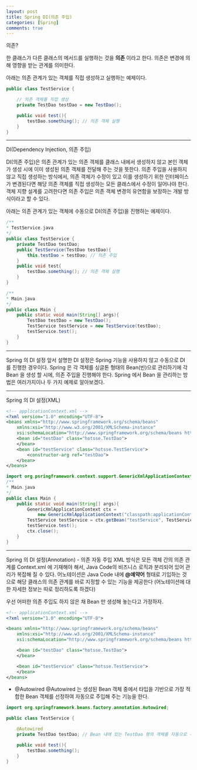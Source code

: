 ```yaml
---
layout: post
title: Spring DI(의존 주입)
categories: [Spring]
comments: true
---
```


의존?

한 클래스가 다른 클래스의 메서드를 실행하는 것을 **의존** 이라고 한다. 의존은 변경에 의해 영향을 받는 관계를 의미한다.

아래는 의존 관계가 있는 객체를 직접 생성하고 실행하는 예제이다.

``` java
public class TestService {

    // 의존 객체를 직접 생성
    private TestDao testDao = new TestDao();

    public void test(){
        testDao.something(); // 의존 객체 실행
    }
}
```

-------------

DI(Dependency Injection, 의존 주입)

DI(의존 주입)은 의존 관계가 있는 의존 객체를 클래스 내에서 생성하지 않고 본인 객체가 생성 시에 이미 생성된 의존 객체를 전달해 주는 것을 뜻한다.
의존 주입을 사용하지 않고 직접 생성하는 방식에서, 의존 객체가 수정이 있고 이를 생성하기 위한 인터페이스가 변경된다면 해당 의존 객체를 직접 생성하는 모든 클래스에서 수정이 일어나야 한다. 객체 지향 설계를 고려한다면 의존 주입은 의존 객체 변경의 유연함을 보장하는 개발 방식이라고 할 수 있다.

아래는 의존 관계가 있는 객체에 수동으로 DI(의존 주입)을 진행하는 예제이다.

``` java
/**
* TestService.java
*/
public class TestService {
    private TestDao testDao;
    public TestService(TestDao testDao){
        this.testDao = testDao; // 의존 주입
    }
    public void test{
        testDao.something(); // 의존 객체 실행
    }
}
```

``` java
/**
* Main.java
*/
public class Main {
    public static void main(String[] args){
        TestDao testDao = new TestDao();
        TestService testService = new TestService(testDao);
        testService.test();
    }
}
```

-------------

Spring 의 DI 설정
앞서 설명한 DI 설정은 Spring 기능을 사용하지 않고 수동으로 DI 를 진행한 경우이다. Spring 은 각 객체를 싱글톤 형태의 Bean(빈)으로 관리하기에 각 Bean 을 생성 할 시에, 의존 주입을 진행해야 한다.
Spring 에서 Bean 을 관리하는 방법은 여러가지이나 두 가지 예제로 알아보겠다.

-------------

Spring 의 DI 설정(XML)

``` xml
<!-- applicationContext.xml -->
<?xml version="1.0" encoding="UTF-8">
<beans xmlns="http://www.springframework.org/schema/beans"
    xmlns:xsi="http://www.w3.org/2001/XMLSchema-instance"
    xsi:schemaLocation="http://www.springframework.org/schema/beans http://www.springframework.org/schema/beans/spring-beans.xsd">
    <bean id="testDao" class="hotsse.TestDao">
    </bean>
    <bean id="testService" class="hotsse.TestService">
        <constructor-arg ref="testDao">
    </bean>
</beans>
```

``` java
import org.psringframework.context.support.GenericXmlApplicationContext;
/**
* Main.java
*/
public class Main {
    public static void main(String[] args){
        GenericXmlApplicationContext ctx = 
            new GenericXmlApplicationContext("classpath:applicationContext.xml");
        TestService testService = ctx.getBean("testService", TestService.class);
        testService.test();
        ctx.close();
    }
}
```

-------------

Spring 의 DI 설정(Annotation) - 의존 자동 주입
XML 방식은 모든 객체 간의 의존 관계를 Context.xml 에 기재해야 해서, Java Code의 비즈니스 로직과 분리되어 있어 관리가 복잡해 질 수 있다.
어노테이션은 Java Code 내에 **@예약어** 형태로 기입하는 것으로 해당 클래스의 의존 관계를 바로 지정할 수 있는 기능을 제공한다
(어노테이션에 대한 자세한 정보는 따로 정리하도록 하겠다)

우선 어떠한 의존 주입도 하지 않은 채 Bean 만 생성해 놓는다고 가정하자.

``` xml
<!-- applicationContext.xml -->
<?xml version="1.0" encoding="UTF-8">

<beans xmlns="http://www.springframework.org/schema/beans"
    xmlns:xsi="http://www.w3.org/2001/XMLSchema-instance"
    xsi:schemaLocation="http://www.springframework.org/schema/beans http://www.springframework.org/schema/beans/spring-beans.xsd">

    <bean id="testDao" class="hotsse.TestDao">
    </bean>

    <bean id="testService" class="hotsse.TestService">
    </bean>
</beans>
```

- @Autowired
@Autowired 는 생성된 Bean 객체 중에서 타입을 기반으로 가장 적합한 Bean 객체를 선정하여 자동으로 주입해 주는 기능을 한다.

``` java
import org.springframework.beans.factory.annotation.Autowired;

public class TestService {

    @Autowired
    private TestDao testDao; // Bean 내에 있는 TestDao 형의 객체를 자동으로 주입

    public void test(){
        testDao.something();
    }
}
```
